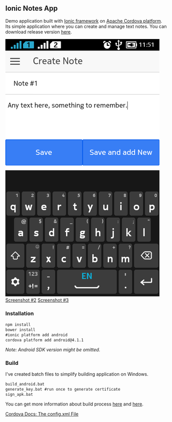 ## Ionic Notes App
Demo application built with [Ionic framework](http://ionicframework.com) on [Apache Cordova platform](https://cordova.apache.org). Its simple application where you can create and manage text notes. You can download release version [here](https://github.com/burdiuz/ionic-notes-app/raw/master/ionicnotesapp-release.apk).  
  
![Screenshot #1](https://github.com/burdiuz/ionic-notes-app/raw/master/screenshots/03.png)  
[Screenshot #2](https://github.com/burdiuz/ionic-notes-app/raw/master/screenshots/04.png)
[Screenshot #3](https://github.com/burdiuz/ionic-notes-app/raw/master/screenshots/05.png)

### Installation
```batch
npm install
bower install
#ionic platform add android
cordova platform add android@4.1.1
```
*Note: Android SDK version might be omitted.*

### Build
I've created batch files to simplify building application on Windows.
```batch
build_android.bat
generate_key.bat #run once to generate certificate
sign_apk.bat
```
You can get more information about build process [here](http://ionicframework.com/docs/guide/publishing.html) and [here](https://cordova.apache.org/docs/en/4.0.0/guide/platforms/android/).
  
[Cordova Docs: The config.xml File](https://cordova.apache.org/docs/en/4.0.0/config_ref/)